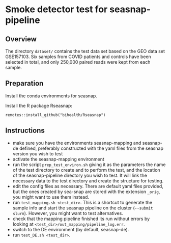 # Smoke detector test for seasnap-pipeline

## Overview

The directory `dataset/` contains the test data set based on the GEO data
set GSE157103. Six samples from COVID patients and controls have been
selected in total, and only 250,000 paired reads were kept from each
sample.

## Preparation

Install the conda environments for seasnap.

Install the R package Rseasnap:

`remotes::install_github("bihealth/Rseasnap")`

## Instructions

 * make sure you have the environments seasnap-mapping and seasnap-de
 defined, preferably constructed with the yaml files from the seasnap
 version you wish to test
 * activate the seasnap-mapping environment
 * run the script `prep_test_environ.sh` giving it as the parameters
 the name of the test directory to create and to perform the test, and the
 location of the seasnap-pipeline directory you wish to test. It will
 link the necessary data to the test directory and create the structure for
 testing.
 * edit the config files as necessary. There are default yaml files
 provided, but the ones created by sea-snap are stored with the extension
 `_orig`, you might want to use them instead.
 * run `test_mapping.sh <test_dir>`. This is a shortcut to generate the
 sample info and start the seasnap pipeline on the cluster (`--submit
 slurm`). However, you might want to test alternatives.
 * check that the mapping pipeline finished its run without errors by
 looking at `<test_dir>/out_mapping/pipeline_log.err`.
 * switch to the DE environment (by default, seasnap-de).
 * run `test_DE.sh <test_dir>`.
